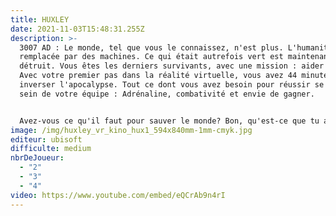 ```yaml
---
title: HUXLEY
date: 2021-11-03T15:48:31.255Z
description: >-
  3007 AD : Le monde, tel que vous le connaissez, n'est plus. L'humanité a été
  remplacée par des machines. Ce qui était autrefois vert est maintenant
  détruit. Vous êtes les derniers survivants, avec une mission : aider HUXLEY.
  Avec votre premier pas dans la réalité virtuelle, vous avez 44 minutes pour
  inverser l'apocalypse. Tout ce dont vous avez besoin pour réussir se trouve au
  sein de votre équipe : Adrénaline, combativité et envie de gagner.


  Avez-vous ce qu'il faut pour sauver le monde? Bon, qu'est-ce que tu attends? L'heure tourne !
image: /img/huxley_vr_kino_hux1_594x840mm-1mm-cmyk.jpg
editeur: ubisoft
difficulte: medium
nbrDeJoueur:
  - "2"
  - "3"
  - "4"
video: https://www.youtube.com/embed/eQCrAb9n4rI
---
```

